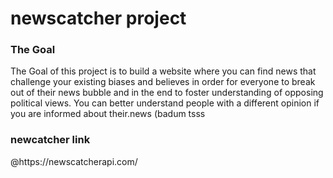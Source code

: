 # newscatcher project
<h3>The Goal</h3>
<p>
  The Goal of this project is to build a website where you can find news that challenge your existing biases and believes in order for everyone to break out of their 
  news bubble and in the end to foster understanding of opposing political views. You can better understand people with a different opinion if you are informed about 
  their.news (badum tsss 
</p>
<h3>newcatcher link</h3>
@https://newscatcherapi.com/
